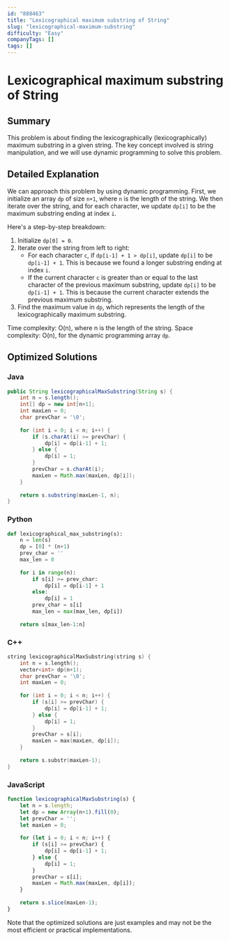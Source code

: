 ```yaml
---
id: "888463"
title: "Lexicographical maximum substring of String"
slug: "lexicographical-maximum-substring"
difficulty: "Easy"
companyTags: []
tags: []
---
```


# Lexicographical maximum substring of String

## Summary

This problem is about finding the lexicographically (lexicographically) maximum substring in a given string. The key concept involved is string manipulation, and we will use dynamic programming to solve this problem.

## Detailed Explanation

We can approach this problem by using dynamic programming. First, we initialize an array `dp` of size `n+1`, where `n` is the length of the string. We then iterate over the string, and for each character, we update `dp[i]` to be the maximum substring ending at index `i`.

Here's a step-by-step breakdown:

1. Initialize `dp[0] = 0`.
2. Iterate over the string from left to right:
   - For each character `c`, if `dp[i-1] + 1 > dp[i]`, update `dp[i]` to be `dp[i-1] + 1`. This is because we found a longer substring ending at index `i`.
   - If the current character `c` is greater than or equal to the last character of the previous maximum substring, update `dp[i]` to be `dp[i-1] + 1`. This is because the current character extends the previous maximum substring.
3. Find the maximum value in `dp`, which represents the length of the lexicographically maximum substring.

Time complexity: O(n), where n is the length of the string.
Space complexity: O(n), for the dynamic programming array `dp`.

## Optimized Solutions

### Java
```java
public String lexicographicalMaxSubstring(String s) {
    int n = s.length();
    int[] dp = new int[n+1];
    int maxLen = 0;
    char prevChar = '\0';
    
    for (int i = 0; i < n; i++) {
        if (s.charAt(i) >= prevChar) {
            dp[i] = dp[i-1] + 1;
        } else {
            dp[i] = 1;
        }
        prevChar = s.charAt(i);
        maxLen = Math.max(maxLen, dp[i]);
    }
    
    return s.substring(maxLen-1, n);
}
```

### Python
```python
def lexicographical_max_substring(s):
    n = len(s)
    dp = [0] * (n+1)
    prev_char = ''
    max_len = 0
    
    for i in range(n):
        if s[i] >= prev_char:
            dp[i] = dp[i-1] + 1
        else:
            dp[i] = 1
        prev_char = s[i]
        max_len = max(max_len, dp[i])
    
    return s[max_len-1:n]
```

### C++
```cpp
string lexicographicalMaxSubstring(string s) {
    int n = s.length();
    vector<int> dp(n+1);
    char prevChar = '\0';
    int maxLen = 0;
    
    for (int i = 0; i < n; i++) {
        if (s[i] >= prevChar) {
            dp[i] = dp[i-1] + 1;
        } else {
            dp[i] = 1;
        }
        prevChar = s[i];
        maxLen = max(maxLen, dp[i]);
    }
    
    return s.substr(maxLen-1);
}
```

### JavaScript
```javascript
function lexicographicalMaxSubstring(s) {
    let n = s.length;
    let dp = new Array(n+1).fill(0);
    let prevChar = '';
    let maxLen = 0;
    
    for (let i = 0; i < n; i++) {
        if (s[i] >= prevChar) {
            dp[i] = dp[i-1] + 1;
        } else {
            dp[i] = 1;
        }
        prevChar = s[i];
        maxLen = Math.max(maxLen, dp[i]);
    }
    
    return s.slice(maxLen-1);
}
```

Note that the optimized solutions are just examples and may not be the most efficient or practical implementations.